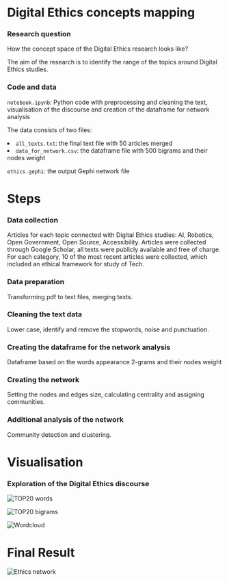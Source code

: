 # Digital Ethics concepts mapping

### Research question
How the concept space of the Digital Ethics research looks like?

The aim of the research is to identify the range of the topics around Digital Ethics studies.

### Code and data
<code>notebook.ipynb</code>: Python code with preprocessing and cleaning the text, visualisation of the discourse and creation of the dataframe for network analysis

The data consists of two files:
<li><code>all_texts.txt</code>: the final text file with 50 articles merged
<li><code>data_for_network.csv</code>: the dataframe file with 500 bigrams and their nodes weight 

<code>ethics.gephi</code>: the output Gephi network file

# Steps
### Data collection
Articles for each topic connected with Digital Ethics studies: AI, Robotics, Open Government, Open Source, Accessibility.
Articles were collected through Google Scholar, all texts were publicly available and free of charge. For each category, 10 of the most recent articles were collected, which included an ethical framework for study of Tech.

### Data preparation
Transforming pdf to text files, merging texts.

### Cleaning the text data
Lower case, identify and remove the stopwords, noise and punctuation.

### Creating the dataframe for the network analysis 
Dataframe based on the words appearance 2-grams and their nodes weight

### Creating the network 
Setting the nodes and edges size, calculating centrality and assigning communities.

### Additional analysis of the network
Community detection and clustering.

# Visualisation 

### Exploration of the Digital Ethics discourse
![TOP20 words](https://github.com/yuliianikolaenko/Data_Science_network_analysis/blob/main/images/top20_words.png) 

![TOP20 bigrams](https://github.com/yuliianikolaenko/Data_Science_network_analysis/blob/main/images/top20_bigrams.png)

![Wordcloud](https://github.com/yuliianikolaenko/Data_Science_network_analysis/blob/main/images/wordcloud.png)

# Final Result
![Ethics network](https://github.com/yuliianikolaenko/Data_Science_network_analysis/blob/main/images/ethics%20network.png)


